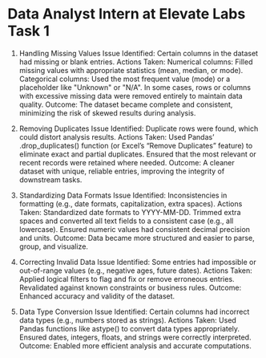 # Data Analyst Intern at Elevate Labs Task 1
1. Handling Missing Values
Issue Identified: Certain columns in the dataset had missing or blank entries.
Actions Taken:
  Numerical columns: Filled missing values with appropriate statistics (mean, median, or mode).
  Categorical columns: Used the most frequent value (mode) or a placeholder like "Unknown" or "N/A".
  In some cases, rows or columns with excessive missing data were removed entirely to maintain data quality.
Outcome: The dataset became complete and consistent, minimizing the risk of skewed results during analysis.

2. Removing Duplicates
Issue Identified: Duplicate rows were found, which could distort analysis results.
Actions Taken:
  Used Pandas’ .drop_duplicates() function (or Excel’s “Remove Duplicates” feature) to eliminate exact and partial duplicates.
  Ensured that the most relevant or recent records were retained where needed.
Outcome: A cleaner dataset with unique, reliable entries, improving the integrity of downstream tasks.

3. Standardizing Data Formats
Issue Identified: Inconsistencies in formatting (e.g., date formats, capitalization, extra spaces).
Actions Taken:
  Standardized date formats to YYYY-MM-DD.
  Trimmed extra spaces and converted all text fields to a consistent case (e.g., all lowercase).
  Ensured numeric values had consistent decimal precision and units.
Outcome: Data became more structured and easier to parse, group, and visualize.

4. Correcting Invalid Data
Issue Identified: Some entries had impossible or out-of-range values (e.g., negative ages, future dates).
Actions Taken:
  Applied logical filters to flag and fix or remove erroneous entries.
  Revalidated against known constraints or business rules.
Outcome: Enhanced accuracy and validity of the dataset.

5. Data Type Conversion
Issue Identified: Certain columns had incorrect data types (e.g., numbers stored as strings).
Actions Taken:
  Used Pandas functions like astype() to convert data types appropriately.
  Ensured dates, integers, floats, and strings were correctly interpreted.
Outcome: Enabled more efficient analysis and accurate computations.
